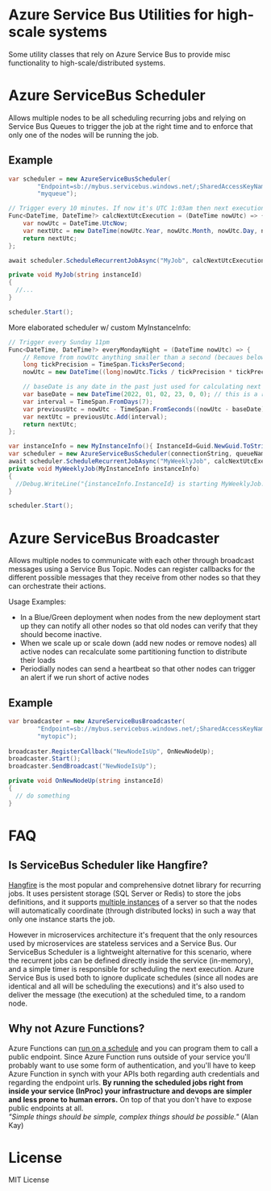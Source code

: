 # Azure Service Bus Utilities for high-scale systems

Some utility classes that rely on Azure Service Bus to provide misc functionality to high-scale/distributed systems. 

# Azure ServiceBus Scheduler

Allows multiple nodes to be all scheduling recurring jobs and relying on Service Bus Queues to trigger the job at the right time and to enforce that only one of the nodes will be running the job.

## Example

```cs
var scheduler = new AzureServiceBusScheduler(
        "Endpoint=sb://mybus.servicebus.windows.net/;SharedAccessKeyName=mykey;SharedAccessKey=mysecret",
        "myqueue");

// Trigger every 10 minutes. If now it's UTC 1:03am then next execution will be UTC 1:10am.
Func<DateTime, DateTime?> calcNextUtcExecution = (DateTime nowUtc) => {
    var nowUtc = DateTime.UtcNow;
    var nextUtc = new DateTime(nowUtc.Year, nowUtc.Month, nowUtc.Day, nowUtc.Hour, nowUtc.Minute - (nowUtc.Minute%10), 0, DateTimeKind.Utc).AddMinutes(10);
    return nextUtc;
};

await scheduler.ScheduleRecurrentJobAsync("MyJob", calcNextUtcExecution, MyJob);

private void MyJob(string instanceId)
{
  //...
}

scheduler.Start();
```

More elaborated scheduler w/ custom MyInstanceInfo:

```cs
// Trigger every Sunday 11pm
Func<DateTime, DateTime?> everyMondayNight = (DateTime nowUtc) => {
    // Remove from nowUtc anything smaller than a second (becaues below we work with seconds)
    long tickPrecision = TimeSpan.TicksPerSecond;
    nowUtc = new DateTime((long)nowUtc.Ticks / tickPrecision * tickPrecision, nowUtc.Kind);

    // baseDate is any date in the past just used for calculating next occurrences
    var baseDate = new DateTime(2022, 01, 02, 23, 0, 0); // this is a random Sunday 11pm in the past
    var interval = TimeSpan.FromDays(7);
    var previousUtc = nowUtc - TimeSpan.FromSeconds((nowUtc - baseDate).TotalSeconds % interval.TotalSeconds);
    var nextUtc = previousUtc.Add(interval);
    return nextUtc;
};

var instanceInfo = new MyInstanceInfo(){ InstanceId=Guid.NewGuid.ToString(), etc };
var scheduler = new AzureServiceBusScheduler(connectionString, queueName, instanceInfo);
await scheduler.ScheduleRecurrentJobAsync("MyWeeklyJob", calcNextUtcExecution, MyWeeklyJob);
private void MyWeeklyJob(MyInstanceInfo instanceInfo)
{
  //Debug.WriteLine("{instanceInfo.InstanceId} is starting MyWeeklyJob...");
}

scheduler.Start();
```

# Azure ServiceBus Broadcaster

Allows multiple nodes to communicate with each other through broadcast messages using a Service Bus Topic. Nodes can register callbacks for the different possible messages that they receive from other nodes so that they can orchestrate their actions.

Usage Examples: 
- In a Blue/Green deployment when nodes from the new deployment start up they can notify all other nodes so that old nodes can verify that they should become inactive.
 - When we scale up or scale down (add new nodes or remove nodes) all active nodes can recalculate some partitioning function to distribute their loads
 - Periodially nodes can send a heartbeat so that other nodes can trigger an alert if we run short of active nodes

## Example

```cs
var broadcaster = new AzureServiceBusBroadcaster(
        "Endpoint=sb://mybus.servicebus.windows.net/;SharedAccessKeyName=mykey;SharedAccessKey=mysecret",
        "mytopic");
			
broadcaster.RegisterCallback("NewNodeIsUp", OnNewNodeUp);
broadcaster.Start();
broadcaster.SendBroadcast("NewNodeIsUp");

private void OnNewNodeUp(string instanceId)
{
  // do something
}
```

# FAQ

## Is ServiceBus Scheduler like Hangfire?

[Hangfire](https://github.com/HangfireIO/Hangfire) is the most popular and comprehensive dotnet library for recurring jobs. 
It uses persistent storage (SQL Server or Redis) to store the jobs definitions, and it supports [multiple instances](https://docs.hangfire.io/en/latest/background-processing/running-multiple-server-instances.html) of a server so that the nodes will automatically coordinate (through distributed locks) in such a way that only one instance starts the job. 

However in microservices architecture it's frequent that the only resources used by microservices are stateless services and a Service Bus. Our ServiceBus Scheduler is a lightweight alternative for this scenario, where the recurrent jobs can be defined directly inside the service (in-memory), and a simple timer is responsible for scheduling the next execution. Azure Service Bus is used both to ignore duplicate schedules (since all nodes are identical and all will be scheduling the executions) and it's also used to deliver the message (the execution) at the scheduled time, to a random node.

## Why not Azure Functions?

Azure Functions can [run on a schedule](https://docs.microsoft.com/en-us/azure/azure-functions/functions-create-scheduled-function) and you can program them to call a public endpoint. Since Azure Function runs outside of your service you'll probably want to use some form of authentication, and you'll have to keep Azure Function in synch with your APIs both regarding auth credentials and regarding the endpoint urls. **By running the scheduled jobs right from inside your service (InProc) your infrastructure and devops are simpler and less prone to human errors.** On top of that you don't have to expose public endpoints at all.  
_"Simple things should be simple, complex things should be possible."_ (Alan Kay)


# License
MIT License
